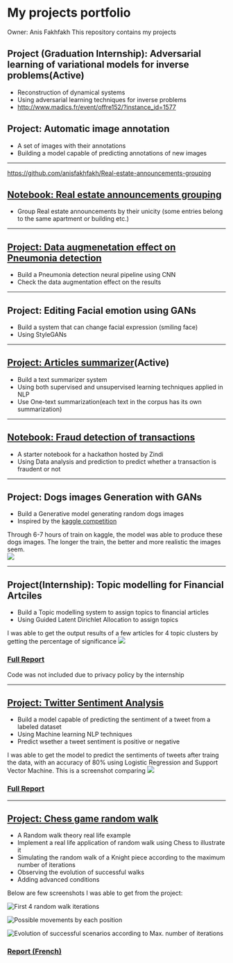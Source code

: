 # My projects portfolio
Owner: Anis Fakhfakh
This repository contains my projects

## Project (Graduation Internship): Adversarial learning of variational models for inverse problems(Active)
* Reconstruction of dynamical systems
* Using adversarial learning techniques for inverse problems
* http://www.madics.fr/event/offre152/?instance_id=1577

## Project: Automatic image annotation
* A set of images with their annotations
* Building a model capable of predicting annotations of new images

---

https://github.com/anisfakhfakh/Real-estate-announcements-grouping

## [Notebook: Real estate announcements grouping](https://github.com/anisfakhfakh/Real-estate-announcements-grouping)
* Group Real estate announcements by their unicity (some entries belong to the same apartment or building etc.)

---
## [Project: Data augmenetation effect on Pneumonia detection](https://github.com/anisfakhfakh/Data-augmentation-for-X-Ray-pneumonia-detection)
* Build a Pneumonia detection neural pipeline using CNN 
* Check the data augmentation effect on the results

---

## Project: Editing Facial emotion using GANs
* Build a system that can change facial expression (smiling face)
* Using StyleGANs

---
## [Project: Articles summarizer](https://github.com/anisfakhfakh/Article-summarization)(Active)
* Build a text summarizer system
* Using both supervised and unsupervised learning techniques applied in NLP
* Use One-text summarization(each text in the corpus has its own summarization)

---

## [Notebook: Fraud detection of transactions](https://github.com/anisfakhfakh/Fraud-detection-of-transactions) 
* A starter notebook for a hackathon hosted by Zindi
* Using Data analysis and prediction to predict whether a transaction is fraudent or not 

---

## Project: Dogs images Generation with GANs
* Build a Generative model generating random dogs images
* Inspired by the [kaggle competition](https://www.kaggle.com/c/generative-dog-images/overview) 

Through 6-7 hours of train on kaggle, the model was able to produce these dogs images. The longer the train, the better and more realistic the images seem.  
![](Images/Generated%20Dogs.png)

---

## Project(Internship): Topic modelling for Financial Artciles
* Build a Topic modelling system to assign topics to financial articles 
* Using Guided Latent Dirichlet Allocation to assign topics

I was able to get the output results of a few articles for 4 topic clusters by getting the percentage of significance 
![](Images/Topic%20modelling%20results.PNG)

### [Full Report](https://drive.google.com/file/d/1dWGjvWhX1XCUFrQtGr5B2-eW1v2l8vlq/view?usp=sharing)
Code was not included due to privacy policy by the internship

---

## [Project: Twitter Sentiment Analysis](https://github.com/anisfakhfakh/Twitter-sentiment-analysis) 
* Build a model capable of predicting the sentiment of a tweet from a labeled dataset
* Using Machine learning NLP techniques
* Predict wsether a tweet sentiment is positive or negative

I was able to get the model to predict the sentiments of tweets after traing the data, with an accuracy of 80% using Logistic Regression and Support Vector Machine.
This is a screenshot comparing 
![](Images/Twitter%20Sentiment%20analysis%20models%20accuracy.png)

### [Full Report](https://drive.google.com/file/d/1mQyEo7B1EIN7iaZXUDSzKWji6MVWG37X/view)

---
## [Project: Chess game random walk](https://github.com/anisfakhfakh/Chess_game-random_walk) 
* A Random walk theory real life example
* Implement a real life application of random walk using Chess to illustrate it
* Simulating the random walk of a Knight piece according to the maximum number of iterations
* Observing the evolution of successful walks
* Adding advanced conditions

Below are few screenshots I was able to get from the project:

![First 4 random walk iterations](Images/Example%20of%20random%20walk%20iterations.PNG)

![Possible movements by each position](Images/Number%20of%20possible%20movements%20by%20position.png)

![Evolution of successful scenarios according to Max. number of iterations](Images/number%20of%20scenarions%20for%20every%20possible%20number%20of%20mouvements.PNG)

### [Report (French)](https://drive.google.com/file/d/1voTDEaUm83QKuhAL-_HxwcHVRhNvLRT5/view)


